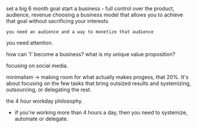 set a big 6 month goal
start a business - full control over the product, audience, revenue
choosing a business model that allows you to achieve that goal without sacrificing your interests

	you need an audience and a way to monetize that audience

you need attention. 

how can 'I' become a business? what is my unique value proposition?


focusing on social media.


minimalism -> making room for what actually makes progess, that 20%. It's about focusing on the few tasks that bring outsized results and systemizing, outsourcing, or delegating the rest.

the 4 hour workday philosophy.
- if you're working more than 4 hours a day, then you need to systemize, automate or delegate.

